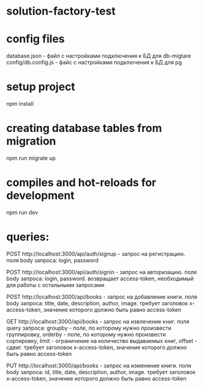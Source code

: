 # solution-factory-test

# config files
database.json - файл с настройками подключения к БД для db-migtare
config/db.config.js - файс с настройками подключения к БД для pg

# setup project
npm install

# creating database tables from migration
npm run migrate up

# compiles and hot-reloads for development
npm run dev

# queries:
POST http://localhost:3000/api/auth/signup - запрос на регистрацию. поля body запроса: login, password

POST http://localhost:3000/api/auth/signin - запрос на авторизацию. поля body запроса: login, password. возвращает access-token, необходимый для работы с остальными запросами

POST http://localhost:3000/api/books - запрос на добавление книги. поля body запроса: title, date, description, author, image. требует заголовок x-access-token, значение которого должно быть равно access-token

GET http://localhost:3000/api/books - запрос на извлечение книг. поля query запроса: groupby - поле, по которому нужно произвести группировку, orderby - поле, по которому нужно произвести сортировку, limit - ограничение на количество выдаваемых книг, offset - сдвиг. требует заголовок x-access-token, значение которого должно быть равно access-token

PUT http://localhost:3000/api/books - запрос на изменение книги. поля body запроса: id, title, date, description, author, image. требует заголовок x-access-token, значение которого должно быть равно access-token
